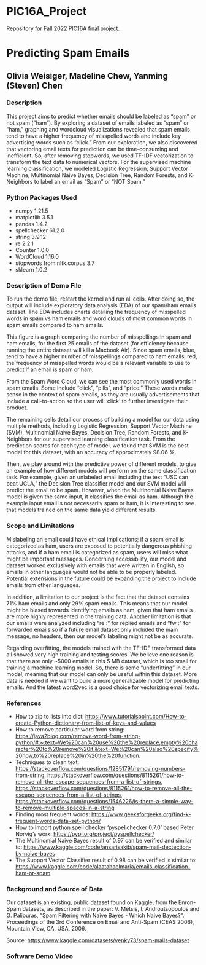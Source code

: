 # PIC16A_Project
Repository for Fall 2022 PIC16A final project.

# Predicting Spam Emails
## Olivia Weisiger, Madeline Chew, Yanming (Steven) Chen

### Description
This project aims to predict whether emails should be labeled as “spam” or not spam (“ham”). By exploring a dataset of emails labeled as “spam” or “ham,” graphing and wordcloud visualizations revealed that spam emails tend to have a higher frequency of misspelled words and include key advertising words such as “click.” From our exploration, we also discovered that vectoring email texts for prediction can be time-consuming and inefficient. So, after removing stopwords, we used TF-IDF vectorization to transform the text data to numerical vectors. For the supervised machine learning classification, we modeled Logistic Regression, Support Vector Machine, Multinomial Naive Bayes, Decision Tree, Random Forests, and K-Neighbors to label an email as “Spam” or “NOT Spam.”

### Python Packages Used
- numpy 1.21.5
- matplotlib 3.5.1
- pandas 1.4.2
- spellchecker 61.2.0
- string 3.9.12
- re 2.2.1
- Counter 1.0.0
- WordCloud 1.16.0
- stopwords from nltk.corpus 3.7
- sklearn 1.0.2

### Description of Demo File
To run the demo file, restart the kernel and run all cells. After doing so, the output will include exploratory data analysis (EDA) of our spam/ham emails dataset. The EDA includes charts detailing the frequency of misspelled words in spam vs ham emails and word clouds of most common words in spam emails compared to ham emails.

This figure is a graph comparing the number of misspellings in spam and ham emails, for the first 25 emails of the dataset (for efficiency because running the entire dataset will kill a Macbook Air). Since spam emails, blue, tend to have a higher number of misspellings compared to ham emails, red, the frequency of misspelled words would be a relevant variable to use to predict if an email is spam or ham.


From the Spam Word Cloud, we can see the most commonly used words in spam emails. Some include “click”, “pills”, and “price.” These words make sense in the context of spam emails, as they are usually advertisements that include a call-to-action so the user will ‘click’ to further investigate their product.


The remaining cells detail our process of building a model for our data using multiple methods, including Logistic Regression, Support Vector Machine (SVM), Multinomial Naive Bayes, Decision Tree, Random Forests, and K-Neighbors for our supervised learning classification task. From the prediction scores for each type of model, we found that SVM is the best model for this dataset, with an accuracy of approximately 98.06 %. 

Then, we play around with the predictive power of different models, to give an example of how different models will perform on the same classification task. For example, given an unlabeled email including the text “USC can beat UCLA,” the Decision Tree classifier model and our SVM model will predict the email to be spam. However, when the Multinomial Naive Bayes model is given the same input, it classifies the email as ham. Although the example input email is not necessarily spam or ham, it is interesting to see that models trained on the same data yield different results.

### Scope and Limitations 
Mislabeling an email could have ethical implications; if a spam email is categorized as ham, users are exposed to potentially dangerous phishing attacks, and if a ham email is categorized as spam, users will miss what might be important messages. Concerning accessibility, our model and dataset worked exclusively with emails that were written in English, so emails in other languages would not be able to be properly labeled. Potential extensions in the future could be expanding the project to include emails from other languages. 

In addition, a limitation to our project is the fact that the dataset contains 71% ham emails and only 29% spam emails. This means that our model might be biased towards identifying emails as ham, given that ham emails are more highly represented in the training data. Another limitation is that our emails were analyzed including “re :” for replied emails and “fw :” for forwarded emails so if a future email dataset only included the main message, no headers, then our model’s labeling might not be as accurate. 

Regarding overfitting, the models trained with the TF-IDF transformed data all showed very high training and testing scores. We believe one reason is that there are only ~5000 emails in this 5 MB dataset, which is too small for training a machine learning model. So, there is some “underfitting” in our model, meaning that our model can only be useful within this dataset. More data is needed if we want to build a more generalizable model for predicting emails. And the latest word2vec is a good choice for vectorizing email texts. 

### References
- How to zip to lists into dict: https://www.tutorialspoint.com/How-to-create-Python-dictionary-from-list-of-keys-and-values
- How to remove particular word from string: https://java2blog.com/remove-word-from-string-python/#:~:text=We%20can%20use%20the%20replace,empty%20character%20to%20remove%20it.&text=We%20can%20also%20specify%20how,to%20replace%20in%20the%20function.
- Techniques to clean text: https://stackoverflow.com/questions/12851791/removing-numbers-from-string, https://stackoverflow.com/questions/8115261/how-to-remove-all-the-escape-sequences-from-a-list-of-strings, https://stackoverflow.com/questions/8115261/how-to-remove-all-the-escape-sequences-from-a-list-of-strings, https://stackoverflow.com/questions/1546226/is-there-a-simple-way-to-remove-multiple-spaces-in-a-string
- Finding most frequent words: https://www.geeksforgeeks.org/find-k-frequent-words-data-set-python/
- How to import python spell checker ‘pyspellchecker 0.7.0’ based Peter Norvig’s work: https://pypi.org/project/pyspellchecker/
- The Multinomial Naive Bayes result of 0.97 can be verified and similar to: https://www.kaggle.com/code/ansarisakib/spam-mail-dectection-by-naive-bayes 
- The Support Vector Classifier result of 0.98 can be verified is similar to: https://www.kaggle.com/code/alaatahaelmaria/emails-classification-ham-or-spam

### Background and Source of Data
Our dataset is an existing, public dataset found on Kaggle, from the Enron-Spam datasets, as described in the paper: V. Metsis, I. Androutsopoulos and G. Paliouras, "Spam Filtering with Naive Bayes - Which Naive Bayes?". Proceedings of the 3rd Conference on Email and Anti-Spam (CEAS 2006), Mountain View, CA, USA, 2006.

Source: https://www.kaggle.com/datasets/venky73/spam-mails-dataset

### Software Demo Video
